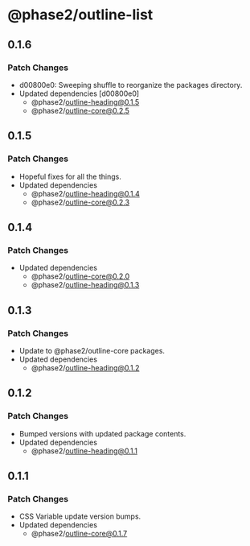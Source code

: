 # @phase2/outline-list

## 0.1.6

### Patch Changes

- d00800e0: Sweeping shuffle to reorganize the packages directory.
- Updated dependencies [d00800e0]
  - @phase2/outline-heading@0.1.5
  - @phase2/outline-core@0.2.5

## 0.1.5

### Patch Changes

- Hopeful fixes for all the things.
- Updated dependencies
  - @phase2/outline-heading@0.1.4
  - @phase2/outline-core@0.2.3

## 0.1.4

### Patch Changes

- Updated dependencies
  - @phase2/outline-core@0.2.0
  - @phase2/outline-heading@0.1.3

## 0.1.3

### Patch Changes

- Update to @phase2/outline-core packages.
- Updated dependencies
  - @phase2/outline-heading@0.1.2

## 0.1.2

### Patch Changes

- Bumped versions with updated package contents.
- Updated dependencies
  - @phase2/outline-heading@0.1.1

## 0.1.1

### Patch Changes

- CSS Variable update version bumps.
- Updated dependencies
  - @phase2/outline-core@0.1.7
